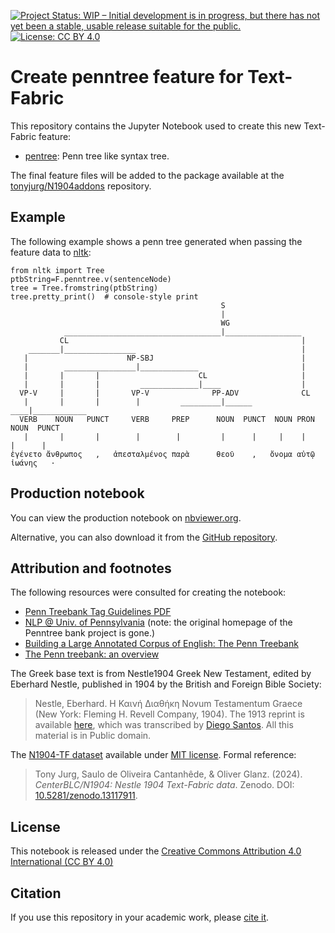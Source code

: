 [![Project Status: WIP – Initial development is in progress, but there has not yet been a stable, usable release suitable for the public.](https://www.repostatus.org/badges/latest/wip.svg)](https://www.repostatus.org/#wip) [![License: CC BY 4.0](https://img.shields.io/badge/License-CC_BY%204.0-lightgrey.svg)](https://creativecommons.org/licenses/by/4.0/)

# Create penntree feature for Text-Fabric

This repository contains the Jupyter Notebook used to create this new Text-Fabric feature:

   - [pentree](https://tonyjurg.github.io/N1904addons/features/pentree.html): Penn tree like syntax tree.

The final feature files will be added to the package available at the [tonyjurg/N1904addons](https://tonyjurg.github.io/N1904addons/) repository.

## Example

The following example shows a penn tree generated when passing the feature data to [nltk](https://www.nltk.org/): 

```text
from nltk import Tree
ptbString=F.penntree.v(sentenceNode)
tree = Tree.fromstring(ptbString)
tree.pretty_print()  # console-style print   
                                               S                                 
                                               |                                  
                                               WG                                
            ___________________________________|_________________                 
           CL                                                    |               
    _______|________________                                     |                
   |                      NP-SBJ                                 |               
   |        ________________|_____________                       |                
   |       |       |                      CL                     |               
   |       |       |         _____________|____                  |                
  VP-V     |       |       VP-V              PP-ADV              CL              
   |       |       |        |         _________|______       ____|____________    
  VERB    NOUN   PUNCT     VERB     PREP      NOUN  PUNCT  NOUN PRON  NOUN  PUNCT
   |       |       |        |        |         |      |     |    |     |      |   
ἐγένετο ἄνθρωπος   ,   ἀπεσταλμένος παρὰ      θεοῦ    ,   ὄνομα αὐτῷ ἰωάνης   ·  
```

## Production notebook

You can view the production notebook on [nbviewer.org](https://nbviewer.org/github/tonyjurg/Create_penntree_feature_for_TF/blob/main/create_penn_tree.ipynb).

Alternative, you can also download it from the [GitHub repository](https://github.com/tonyjurg/Create_penntree_feature_for_TF/blob/main/create_penn_tree.ipynb).

## Attribution and footnotes

The following resources were consulted for creating the notebook:

- [Penn Treebank Tag Guidelines PDF](https://catalog.ldc.upenn.edu/docs/LDC99T42/tagguid1.pdf)
- [NLP @ Univ. of Pennsylvania](https://alliance.seas.upenn.edu/~nlp) (note: the original homepage of the Penntree bank project is gone.)
- [Building a Large Annotated Corpus of English: The Penn Treebank ](https://alliance.seas.upenn.edu/~nlp/publications/pdf/marcus1993.pdf)
- [The Penn treebank: an overview](https://www.researchgate.net/publication/2873803_The_Penn_Treebank_An_overview)

The Greek base text is from Nestle1904 Greek New Testament, edited by Eberhard Nestle, published in 1904 by the British and Foreign Bible Society:
> Nestle, Eberhard. Η Καινή Διαθήκη Novum Testamentum Graece (New York: Fleming H. Revell Company, 1904).
The 1913 reprint is available [here](https://archive.org/details/hkainediathekete00lond/), which was transcribed by [Diego Santos](https://sites.google.com/site/nestle1904/home). All this material is in Public domain.


The [N1904-TF dataset](https://centerblc.github.io/N1904/) available under [MIT license](https://github.com/CenterBLC/N1904/blob/main/LICENSE.md). Formal reference: 
> Tony Jurg, Saulo de Oliveira Cantanhêde, & Oliver Glanz. (2024). *CenterBLC/N1904: Nestle 1904 Text-Fabric data*. Zenodo. DOI: [10.5281/zenodo.13117911](https://doi.org/10.5281/zenodo.13117910).

## License

This notebook is released under the [Creative Commons Attribution 4.0 International (CC BY 4.0)](https://github.com/tonyjurg/Create_penntree_feature_for_TF/blob/main/LICENSE.md)

## Citation

If you use this repository in your academic work, please [cite it](CITATION.cff).
